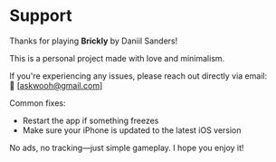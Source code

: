 # Support

Thanks for playing **Brickly** by Daniil Sanders!

This is a personal project made with love and minimalism.

If you're experiencing any issues, please reach out directly via email:  
📧 [askwooh@gmail.com]

Common fixes:
- Restart the app if something freezes
- Make sure your iPhone is updated to the latest iOS version

No ads, no tracking—just simple gameplay. I hope you enjoy it!
